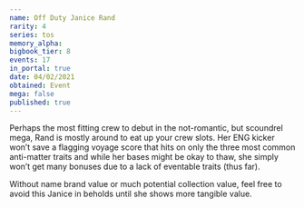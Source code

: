 ```yaml
---
name: Off Duty Janice Rand
rarity: 4
series: tos
memory_alpha:
bigbook_tier: 8
events: 17
in_portal: true
date: 04/02/2021
obtained: Event
mega: false
published: true
---
```


Perhaps the most fitting crew to debut in the not-romantic, but scoundrel mega, Rand is mostly around to eat up your crew slots. Her ENG kicker won’t save a flagging voyage score that hits on only the three most common anti-matter traits and while her bases might be okay to thaw, she simply won’t get many bonuses due to a lack of eventable traits (thus far).

Without name brand value or much potential collection value, feel free to avoid this Janice in beholds until she shows more tangible value.
